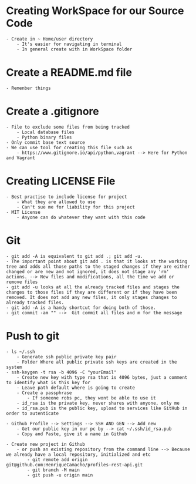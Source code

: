 # Creating WorkSpace for our Source Code
    - Create in ~ Home/user directory
        - It's easier for navigating in terminal
        - In general create with in WorkSpace folder
        
# Create a README.md file
    - Remenber things

# Create a .gitignore   
    - File to exclude some files from being tracked     
        - Local database files
        - Python binary files
    - Only commit base text source   
    - We can use tool for creating this file such as
        - https://www.gitignore.io/api/python,vagrant --> Here for Python and Vagrant

# Creating LICENSE File
    - Best practise to include license for project
        - What they are allowed to use
        - Can't sue me for liability for this project  
    - MIT License
        - Anyone can do whatever they want with this code   

# Git
    - git add -A is equivalent to git add .; git add -u.
    - The important point about git add . is that it looks at the working tree and adds all those paths to the staged changes if they are either changed or are new and not ignored, it does not stage any 'rm' actions. --> New files and modifications, all the time we add or remove files
    - git add -u looks at all the already tracked files and stages the changes to those files if they are different or if they have been removed. It does not add any new files, it only stages changes to already tracked files.
    - git add -A is a handy shortcut for doing both of those.    
    - git commit -am "" -->  Git commit all files and m for the message     

# Push to git
    - ls ~/.ssh 
        - Generate ssh public private key pair
        - Folder Where all public private ssh keys are created in the system
    - ssh-keygen -t rsa -b 4096 -C "yourEmail"
        - Create new key with type rsa that is 4096 bytes, just a comment to identify what is this key for
        - Leave path default where is going to create
        - Create a passphrase
            - If someone robs pc, they wont be able to use it
        - id_rsa is the private key, never shares with anyone, only me
        - id_rsa.pub is the public key, upload to services like GitHub in order to autenticate

    - Github Profile --> Settings --> SSH AND GEN --> Add new
        - Get our public key in our pc by --> cat ~/.ssh/id_rsa.pub
        - Copy and Paste, give it a name in Github

    - Create new project in Github 
        - or push an existing repository from the command line --> Because we already have a local repository, initialized and etc
            - git remote add origin git@github.com:HenriqueCamacho/profiles-rest-api.git
            - git branch -M main
            - git push -u origin main
